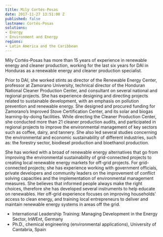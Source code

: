 ```yaml
---
title: Mily Cortés-Posas
date: 2017-11-27 13:51:00 Z
published: false
lastname: Cortés-Posas
solutions:
- Energy
- Environment and Energy
regions:
- Latin America and the Caribbean
---
```


Mily Cortés-Posas has more than 15 years of experience in renewable energy and cleaner production, working for the last six years for DAI in Honduras as a renewable energy and cleaner production specialist.
 
Prior to DAI, she worked stints as director of the Renewable Energy Center, professor at Zamorano University, technical director of the Honduran National Cleaner Production Center, and consultant on several national and regional projects. She has experience designing and directing projects related to sustainable development, with an emphasis on pollution prevention and renewable energy. She designed and procured funding for Zamorano’s Improved Stove Certification Center, and its solar and biogas learning-by-doing facilities. While directing the Cleaner Production Center, she conducted more than 21 cleaner production audits, and participated in regional projects to improve the environmental management of key sectors such as coffee, dairy, and tannery. She also led several studies concerning the environmental and economic sustainability of different industries, such as: the forestry sector, biodiesel production and bioethanol production.
 
She has worked with a broad of renewable energy alternatives that go from improving the environmental sustainability of grid-connected projects to creating local renewable energy markets for off-grid projects. For grid-connected projects; she has experience working with government officials, private developers and community leaders on the improvement of conflict solving capacities and the implementation of environmental management measures. She believes that informed people always make the right choices, therefore she has developed several instruments to help educate on renewables. Her off-grid experience focuses on improving households’ access to clean energy, and training local entrepreneurs to deliver and maintain renewable energy systems in areas off the grid.
 
* International Leadership Training: Managing Development in the Energy Sector, InWEnt, Germany
* Ph.D., chemical engineering (environmental applications), University of Cantabria, Spain